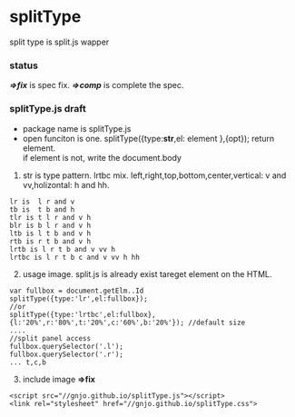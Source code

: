 # splitType
split type is split.js wapper

### status
___=>fix___ is spec fix.
___=>comp___ is complete the spec.

### splitType.js draft
- package name is splitType.js
- open funciton is one. splitType({type:__str__,el: element },{opt}); return element.   
if element is not, write the document.body
 1. str is type pattern.  lrtbc mix. left,right,top,bottom,center,vertical: v and vv,holizontal: h and hh.
```
lr is  l r and v
tb is  t b and h
tlr is t l r and v h
blr is b l r and v h
ltb is l t b and v h
rtb is r t b and v h
lrtb is l r t b and v vv h
lrtbc is l r t b c and v vv h hh
```
 2. usage image. split.js is already exist tareget element on the HTML.
```
var fullbox = document.getElm..Id
splitType({type:'lr',el:fullbox});
//or
splitType({type:'lrtbc',el:fullbox},{l:'20%',r:'80%',t:'20%',c:'60%',b:'20%'}); //default size
....
//split panel access
fullbox.querySelector('.l');  
fullbox.querySelector('.r'); 
... t,c,b 
```
3. include image __=>fix__
```
<script src="//gnjo.github.io/splitType.js"></script>
<link rel="stylesheet" href="//gnjo.github.io/splitType.css">
```
